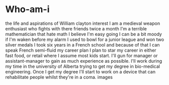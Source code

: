 # Who-am-i
the life and aspirations of William clayton
interest
  I am a medieval weapon enthusiast who fights with there friends twice a month
  I'm a terrible mathematician that hate math
  I believe I'm easy going
  I can be a bit moody if I'm waken before my alarm
  I used to bowl for a junior league and won two silver medals
  I took six years in a French school and because of that I can speak French semi-fluid
my career plan
  I plan to star my career in either fast food, or retail where I assume most kids start. I'll gun for manager or assistant-manager to gain as much experience as possible. I'll work during my time in the university of Alberta trying to get my degree in bio-medical engineering. Once I get my degree I'll start to work on a device that can rehabilitate people whilst they're in a coma.
images
